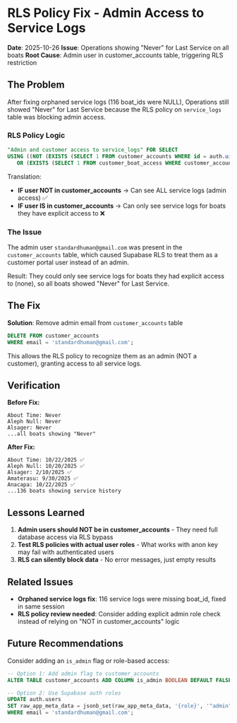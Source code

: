 # RLS Policy Fix - Admin Access to Service Logs

**Date**: 2025-10-26
**Issue**: Operations showing "Never" for Last Service on all boats
**Root Cause**: Admin user in customer_accounts table, triggering RLS restriction

## The Problem

After fixing orphaned service logs (116 boat_ids were NULL), Operations still showed "Never" for Last Service because the RLS policy on `service_logs` table was blocking admin access.

### RLS Policy Logic

```sql
"Admin and customer access to service_logs" FOR SELECT
USING ((NOT (EXISTS (SELECT 1 FROM customer_accounts WHERE id = auth.uid())))
   OR (EXISTS (SELECT 1 FROM customer_boat_access WHERE customer_account_id = auth.uid() AND boat_id = service_logs.boat_id)))
```

Translation:
- **IF user NOT in customer_accounts** → Can see ALL service logs (admin access) ✅
- **IF user IS in customer_accounts** → Can only see service logs for boats they have explicit access to ❌

### The Issue

The admin user `standardhuman@gmail.com` was present in the `customer_accounts` table, which caused Supabase RLS to treat them as a customer portal user instead of an admin.

Result: They could only see service logs for boats they had explicit access to (none), so all boats showed "Never" for Last Service.

## The Fix

**Solution**: Remove admin email from `customer_accounts` table

```sql
DELETE FROM customer_accounts
WHERE email = 'standardhuman@gmail.com';
```

This allows the RLS policy to recognize them as an admin (NOT a customer), granting access to all service logs.

## Verification

**Before Fix:**
```
About Time: Never
Aleph Null: Never
Alsager: Never
...all boats showing "Never"
```

**After Fix:**
```
About Time: 10/22/2025 ✅
Aleph Null: 10/20/2025 ✅
Alsager: 2/10/2025 ✅
Amaterasu: 9/30/2025 ✅
Anacapa: 10/22/2025 ✅
...136 boats showing service history
```

## Lessons Learned

1. **Admin users should NOT be in customer_accounts** - They need full database access via RLS bypass
2. **Test RLS policies with actual user roles** - What works with anon key may fail with authenticated users
3. **RLS can silently block data** - No error messages, just empty results

## Related Issues

- **Orphaned service logs fix**: 116 service logs were missing boat_id, fixed in same session
- **RLS policy review needed**: Consider adding explicit admin role check instead of relying on "NOT in customer_accounts" logic

## Future Recommendations

Consider adding an `is_admin` flag or role-based access:

```sql
-- Option 1: Add admin flag to customer_accounts
ALTER TABLE customer_accounts ADD COLUMN is_admin BOOLEAN DEFAULT FALSE;

-- Option 2: Use Supabase auth roles
UPDATE auth.users
SET raw_app_meta_data = jsonb_set(raw_app_meta_data, '{role}', '"admin"')
WHERE email = 'standardhuman@gmail.com';
```
